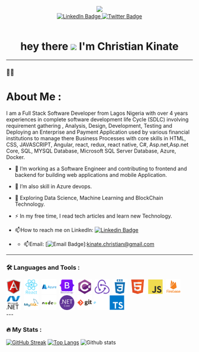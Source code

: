 
<div id="header" align="center">
  <img src="https://media.giphy.com/media/M9gbBd9nbDrOTu1Mqx/giphy.gif" width="100"/>

  <div id="badges">
  <a href="https://www.linkedin.com/in/christian-eedee-kinate-5ab15b1b5/">
    <img src="https://img.shields.io/badge/LinkedIn-blue?style=for-the-badge&logo=linkedin&logoColor=white" alt="LinkedIn Badge"/>
  </a>
  <a href="https://twitter.com/CkinateKinate">
    <img src="https://img.shields.io/badge/Twitter-blue?style=for-the-badge&logo=twitter&logoColor=white" alt="Twitter Badge"/>
  </a>
   </div>
   <img src="https://komarev.com/ghpvc/?username=ckinate&style=flat-square&color=blue" alt=""/>
  <h1>
  hey there
  <img src="https://media.giphy.com/media/hvRJCLFzcasrR4ia7z/giphy.gif" width="30px"/>
    I'm Christian Kinate
  </h1>
   
</div>
<!--
This is commented out
<div align="center">
  <img src="https://media.giphy.com/media/dWesBcTLavkZuG35MI/giphy.gif" width="600" height="300"/>
</div>
-->




---
### :man_technologist:<h1>About Me : </h> 
I am a Full Stack Software Developer from  Lagos Nigeria with over 4 years experiences in complete software development life Cycle (SDLC) involving requirement gathering , Analysis, Design, Development, Testing and Deploying an Enterprise and Payment Application used by various financial institutions to manage there Business Processes  with core skills in HTML, CSS, JAVASCRIPT, Angular, react, redux, react native, C#, Asp.net,Asp.net Core, SQL, MYSQL Database, Microsoft SQL Server Database, Azure, Docker.
- :telescope: I’m working as a Software Engineer and contributing to frontend and backend for building web applications and mobile Application.
- :telescope: I’m also skill in Azure devops.
- :seedling: Exploring Data Science, Machine Learning and BlockChain Technology.

- :zap: In my free time, I read tech articles and learn new Technology.
 - :mailbox:How to reach me on Linkedln: [![Linkedin Badge](https://img.shields.io/badge/-kakbar-blue?style=flat&logo=Linkedin&logoColor=white)](https://www.linkedin.com/in/christian-eedee-kinate-5ab15b1b5/)
 -  - :mailbox:Email: [![Email Badge](https://img.shields.io/badge/-kakbar-blue?style=flat&logo=Email&logoColor=white)]:kinate.christian@gmail.com
---
### :hammer_and_wrench: Languages and Tools :

<div>
  <img src="https://github.com/devicons/devicon/blob/master/icons/angularjs/angularjs-original.svg" title="Angular" alt="Angular" width="40" height="40"/>&nbsp;
  <img src="https://github.com/devicons/devicon/blob/master/icons/react/react-original-wordmark.svg" title="React" alt="React" width="40" height="40"/>&nbsp;
  <img src="https://github.com/devicons/devicon/blob/master/icons/azure/azure-original-wordmark.svg" title="Azure" alt="Azure" width="40" height="40"/>&nbsp;
  <img src="https://github.com/devicons/devicon/blob/master/icons/bootstrap/bootstrap-original-wordmark.svg" title="Bootstrap" alt="Bootstrap" width="40" height="40"/>&nbsp;
  <img src="https://github.com/devicons/devicon/blob/master/icons/csharp/csharp-original.svg" title="C#" alt="C#" width="40" height="40"/>&nbsp;
  <img src="https://github.com/devicons/devicon/blob/master/icons/redux/redux-original.svg" title="Redux" alt="Redux " width="40" height="40"/>&nbsp;
  <img src="https://github.com/devicons/devicon/blob/master/icons/css3/css3-plain-wordmark.svg"  title="CSS3" alt="CSS" width="40" height="40"/>&nbsp;
  <img src="https://github.com/devicons/devicon/blob/master/icons/html5/html5-original.svg" title="HTML5" alt="HTML" width="40" height="40"/>&nbsp;
  <img src="https://github.com/devicons/devicon/blob/master/icons/javascript/javascript-original.svg" title="JavaScript" alt="JavaScript" width="40" height="40"/>&nbsp;
  <img src="https://github.com/devicons/devicon/blob/master/icons/firebase/firebase-plain-wordmark.svg" title="Firebase" alt="Firebase" width="40" height="40"/>&nbsp;
  <img src="https://github.com/devicons/devicon/blob/master/icons/dot-net/dot-net-original-wordmark.svg" title="DotNet"  alt="DotNet" width="40" height="40"/>&nbsp;
  <img src="https://github.com/devicons/devicon/blob/master/icons/mysql/mysql-original-wordmark.svg" title="MySQL"  alt="MySQL" width="40" height="40"/>&nbsp;
  <img src="https://github.com/devicons/devicon/blob/master/icons/nodejs/nodejs-original-wordmark.svg" title="NodeJS" alt="NodeJS" width="40" height="40"/>&nbsp;
  <img src="https://github.com/devicons/devicon/blob/master/icons/dotnetcore/dotnetcore-original.svg" title="DotNetCore" alt="dotnetcore" width="40" height="40"/>&nbsp;
  <img src="https://github.com/devicons/devicon/blob/master/icons/git/git-original-wordmark.svg" title="Git" **alt="Git" width="40" height="40"/>
   <img src="https://github.com/devicons/devicon/blob/master/icons/tailwindcss/tailwindcss-original-wordmark.svg" title="tailwindcss" **alt="tailwindcss" width="40" height="40"/>
   <img src="https://github.com/devicons/devicon/blob/master/icons/typescript/typescript-original.svg" title="typescript" **alt="typescript" width="40" height="40"/>
</div>
---

### :fire: My Stats :
[![GitHub Streak](http://github-readme-streak-stats.herokuapp.com?user=ckinate)](https://git.io/streak-stats)
[![Top Langs](https://github-readme-stats.vercel.app/api/top-langs/?username=ckinate&layout=compact&theme=vision-friendly-dark)](https://github.com/ckinate/github-readme-stats)
![Github stats](https://github-readme-stats.vercel.app/api?username=ckinate&theme=highcontrast&show_icons=true&count_private=true)




